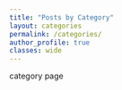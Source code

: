 ```yaml
---
title: "Posts by Category"
layout: categories
permalink: /categories/
author_profile: true
classes: wide
---
```


category page
